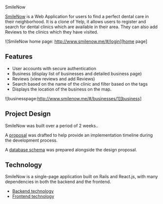 SmileNow

[SmileNow][smile] is a Web Application for users to find a perfect dental care in their neighborhood. It is a clone of Yelp, it allows users to register and search for  dental clinics which are available in their area. They can also add Reviews to the clinics which they have visited.



![SmileNow home page: http://www.smilenow.me/#/login][home page]

## Features

- User accounts with secure authentication
- Business (display list of businesses and detailed business page)
- Reviews (view reviews and add Reviews)
- Search based on the name of the clinic and filter based on the tags
- Displays the location of the business on the map.


![businesspage:http://www.smilenow.me/#/businesses/1][business]

## Project Design

SmileNow was built over a period of 2 weeks..

A [proposal][proposal] was drafted to help provide an implementation timeline during the development process.

A [database schema][schema] was prepared alongside the design proposal.

## Technology

SmileNow is a single-page application built on Rails and React.js, with many dependencies in both the backend and the frontend.

- [Backend technology][backend]
- [Frontend technology][frontend]



[smile]: http://www.smilenow.me/#/login
[home page]: ./docs/images/home.png "smilenow home page"
[businesses]: ./docs/images/businesses.png "List of Clinics"
[business]: ./docs/images/business.png "Detailed Business Page"
[proposal]: ./docs/README.md
[schema]: ./docs/schema.md
[backend]: ./docs/backend.md
[frontend]: ./docs/frontend.md
